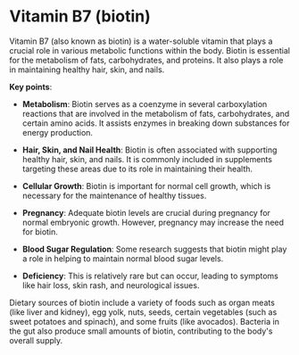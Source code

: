 <!--
source: gpt-3 + jph editing
aka: biotin
tags: vitamins
-->

# Vitamin B7 (biotin)

Vitamin B7 (also known as biotin) is a water-soluble vitamin that plays a crucial role in various metabolic functions within the body. Biotin is essential for the metabolism of fats, carbohydrates, and proteins. It also plays a role in maintaining healthy hair, skin, and nails.

**Key points**:

* **Metabolism**: Biotin serves as a coenzyme in several carboxylation reactions that are involved in the metabolism of fats, carbohydrates, and certain amino acids. It assists enzymes in breaking down substances for energy production.

* **Hair, Skin, and Nail Health**: Biotin is often associated with supporting healthy hair, skin, and nails. It is commonly included in supplements targeting these areas due to its role in maintaining their health.

* **Cellular Growth**: Biotin is important for normal cell growth, which is necessary for the maintenance of healthy tissues.

* **Pregnancy**: Adequate biotin levels are crucial during pregnancy for normal embryonic growth. However, pregnancy may increase the need for biotin.

* **Blood Sugar Regulation**: Some research suggests that biotin might play a role in helping to maintain normal blood sugar levels.

* **Deficiency**: This is relatively rare but can occur, leading to symptoms like hair loss, skin rash, and neurological issues.

Dietary sources of biotin include a variety of foods such as organ meats (like liver and kidney), egg yolk, nuts, seeds, certain vegetables (such as sweet potatoes and spinach), and some fruits (like avocados). Bacteria in the gut also produce small amounts of biotin, contributing to the body's overall supply.

